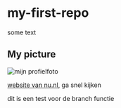 # my-first-repo

some text

## My picture

![mijn profielfoto](Profielfoto.png)

[website van nu.nl](http://nu.nl), ga snel kijken

dit is een test voor de branch functie
